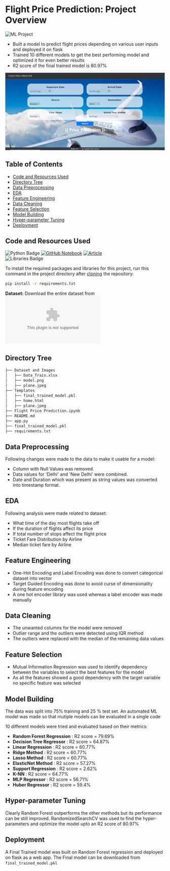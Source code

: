 # Flight Price Prediction: Project Overview
![ML Project](https://img.shields.io/badge/Project-Machine%20Learning-orange?logo=python)<br>
* Built a model to predict flight prices depending on various user inputs and deployed it on flask
* Trained 10 different models to get the best performing model and optimized it for even better results
* R2 score of the final trained model is 80.97%

![Model Web App](https://github.com/sughoshdeshpande7/Flight_Price_Prediction/blob/0f23b5eee4840158a4d8da0f79945c9fb3148d50/Dataset%20and%20Images/model.png)

## Table of Contents
  * [Code and Resources Used](#code-and-resources-used)
  * [Directory Tree](#directory-tree)
  * [Data Preprocessing](#data-preprocessing)
  * [EDA](#eda)
  * [Feature Engineering](#feature-engineering)
  * [Data Cleaning](#data-cleaning)
  * [Feature Selection](#feature-selection)
  * [Model Building](#model-building)
  * [Hyper-parameter Tuning](#hyper-parameter-tuning)
  * [Deployment](#deployment)


## Code and Resources Used
![Python Badge](https://img.shields.io/badge/Python-3.9-blue?logo=python) 
[![GitHub Notebook](https://img.shields.io/badge/GitHub-Notebook-181717?logo=github)]([https://github.com/Inyrkz/breast_cancer/blob/main/k_fold_cv_article_guide.ipynb](https://github.com/Mandal-21/Flight-Price-Prediction/blob/master/flight_price.ipynb)) 
[![Article](https://img.shields.io/badge/Article-Read%20Here-green)](https://machinelearningprojects.net/flight-price-prediction/)
<br>
![Libraries Badge](https://img.shields.io/badge/Libraries-NumPy|Pandas|Matplotlib|Sklearn|seaborn|flask|datetime-brown?logo=python) <br>

To install the required packages and libraries for this project, run this command in the project directory after [cloning](https://www.howtogeek.com/451360/how-to-clone-a-github-repository/) the repository:
```bash
pip install -r requirements.txt
```  
**Dataset:**  Download the entire dataset from ![Data.xls](https://github.com/sughoshdeshpande7/Flight_Price_Prediction/blob/0f23b5eee4840158a4d8da0f79945c9fb3148d50/Dataset%20and%20Images/Data_Train.xlsx)

## Directory Tree 
```
├── Dataset and Images 
│   ├── Data_Train.xlsx
│   ├── model.png
│   ├── plane.jpeg
├── Templates
│   ├── final_trained_model.pkl
│   ├── home.html
│   ├── plane.jpeg
├── Flight Price Prediction.ipynb
├── README.md
├── app.py
├── final_trained_model.pkl
├── requirements.txt
```

## Data Preprocessing
Following changes were made to the data to make it usable for a model:
*	Column with Null Values was removed.
*	Data values for 'Delhi' and 'New Delhi' were combined.
*	Date and Duration which was present as string values was converted into timestamp format.

## EDA
Following analysis were made related to dataset:
* What time of the day most flights take off
* If the duration of flights affect its price
* If total number of stops affect the flight price
* Ticket Fare Distribution by Airline
* Median ticket fare by Airline

## Feature Engineering
* One-Hot Encoding and Label Encoding was done to convert categorical dataset into vector
* Target Guided Encoding was done to avoid curse of dimensionality during feature encoding
* A one hot encoder library was used whereas a label encoder was made manually

## Data Cleaning
* The unwanted columns for the model were removed
* Outlier range and the outliers were detected using IQR method
* The outliers were replaced with the median of the remaining data values

## Feature Selection
* Mutual Information Regression was used to identify dependency between the variables to select the best features for the model 
* As all the features showed a good dependency with the target variable no specific feature was selected

## Model Building 

The data was split into 75% training and 25 % test set. An automated ML model was made so that mutiple models can be evaluated in a single code

10 different models were tried and evaluated based on their metrics:
*	**Random Forest Regression** : R2 score = 79.69%
*	**Decision Tree Regressor**  : R2 score = 64.87%
*	**Linear Regression**        : R2 score = 60.77%
*	**Ridge Method**             : R2 score = 60.77%
*	**Lasso Method**             : R2 score = 60.77%
*	**ElasticNet Method**        : R2 score = 57.27%
*	**Support Regression**       : R2 score = 2.62%
*	**K-NN**                     : R2 score = 64.77%
* **MLP Regressor**            : R2 score = 56.71%
* **Huber Regressor**          : R2 score = 59.4%

## Hyper-parameter Tuning
Clearly Random Forest outperforms the other methods but its performance can be still improved. RandomizedSearchCV was used to find the hyper-parameters and optimize the model upto an R2 score of 80.97% 

## Deployment
A Final Trained model was built on Random Forest regression and deployed on flask as a web app. The Final model can be downloaded from ```final_trained_model.pkl```
